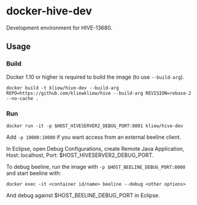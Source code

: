 # docker-hive-dev
Development environment for HIVE-13680.

## Usage

### Build
Docker 1.10 or higher is required to build the image (to use `--build-arg`).

```
docker build -t kliew/hive-dev --build-arg REPO=https://github.com/kliewkliew/hive --build-arg REVISION=rebase-2 --no-cache .
```

### Run
```
docker run -it -p $HOST_HIVESERVER2_DEBUG_PORT:8001 kliew/hive-dev
```
Add `-p 10000:10000` if you want access from an external beeline client.

In Eclipse, open Debug Configurations, create Remote Java Application, Host: localhost, Port: $HOST_HIVESERVER2_DEBUG_PORT.

To debug beeline, run the image with `-p $HOST_BEELINE_DEBUG_PORT:8000` and start beeline with:
```
docker exec -it <container id/name> beeline --debug <other options>
```

And debug against $HOST_BEELINE_DEBUG_PORT in Eclipse.
